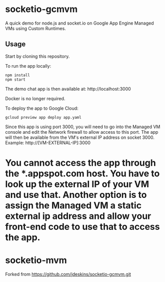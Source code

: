 # socketio-gcmvm

A quick demo for node.js and socket.io on Google App Engine Managed VMs using Custom Runtimes.

## Usage

Start by cloning this repository.

To run the app locally:

~~~~
npm install
npm start
~~~~

The demo chat app is then available at:  http://localhost:3000

Docker is no longer required.

To deploy the app to Google Cloud:

~~~~
gcloud preview app deploy app.yaml
~~~~

Since this app is using port 3000, you will need to go into the Managed VM console and edit the Network firewall to allow access to this port.  The app will then be available from the VM's external IP address on socket 3000.  Example:  http://[VM-EXTERNAL-IP]:3000

You cannot access the app through the *.appspot.com host.  You have to look up the external IP of your VM and use that.  Another option is to assign the Managed VM a static external ip address and allow your front-end code to use that to access the app.
=======
# socketio-mvm
Forked from https://github.com/jdeskins/socketio-gcmvm.git

